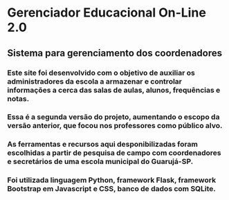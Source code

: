 # Gerenciador Educacional On-Line 2.0


## Sistema para gerenciamento dos coordenadores
      
###      Este site foi desenvolvido com o objetivo de auxiliar os administradores da escola a armazenar e controlar informações a cerca das salas de aulas, alunos, frequências e notas.
###      Essa é a segunda versão do projeto, aumentando o escopo da versão anterior, que focou nos professores como público alvo.
###      As ferramentas e recursos aqui desponibilizadas foram escolhidas a partir de pesquisa de campo com coordenadores e secretários de uma escola municipal do Guarujá-SP.
###      Foi utilizada linguagem Python, framework Flask, framework Bootstrap em Javascript e CSS, banco de dados com SQLite. 



